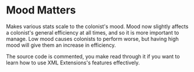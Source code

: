 # Mood Matters
Makes various stats scale to the colonist's mood. Mood now slightly affects a colonist's general efficiency at all times, and so it is more important to manage. Low mood causes colonists to perform worse, but having high mood will give them an increase in efficiency.

The source code is commented, you make read through it if you want to learn how to use XML Extensions's features effectively.
